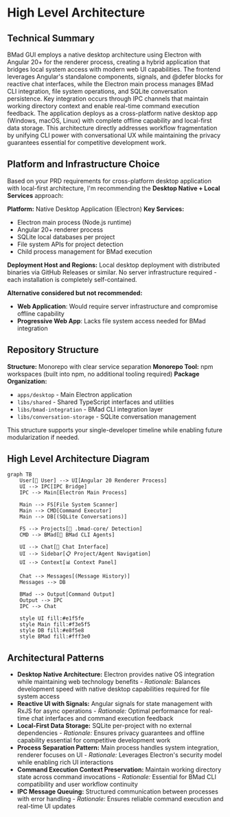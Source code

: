 # High Level Architecture

## Technical Summary

BMad GUI employs a native desktop architecture using Electron with Angular 20+ for the renderer process, creating a hybrid application that bridges local system access with modern web UI capabilities. The frontend leverages Angular's standalone components, signals, and @defer blocks for reactive chat interfaces, while the Electron main process manages BMad CLI integration, file system operations, and SQLite conversation persistence. Key integration occurs through IPC channels that maintain working directory context and enable real-time command execution feedback. The application deploys as a cross-platform native desktop app (Windows, macOS, Linux) with complete offline capability and local-first data storage. This architecture directly addresses workflow fragmentation by unifying CLI power with conversational UX while maintaining the privacy guarantees essential for competitive development work.

## Platform and Infrastructure Choice

Based on your PRD requirements for cross-platform desktop application with local-first architecture, I'm recommending the **Desktop Native + Local Services** approach:

**Platform:** Native Desktop Application (Electron)
**Key Services:**
- Electron main process (Node.js runtime)
- Angular 20+ renderer process
- SQLite local databases per project
- File system APIs for project detection
- Child process management for BMad execution

**Deployment Host and Regions:** Local desktop deployment with distributed binaries via GitHub Releases or similar. No server infrastructure required - each installation is completely self-contained.

**Alternative considered but not recommended:**
- **Web Application**: Would require server infrastructure and compromise offline capability
- **Progressive Web App**: Lacks file system access needed for BMad integration

## Repository Structure

**Structure:** Monorepo with clear service separation
**Monorepo Tool:** npm workspaces (built into npm, no additional tooling required)
**Package Organization:**
- `apps/desktop` - Main Electron application
- `libs/shared` - Shared TypeScript interfaces and utilities
- `libs/bmad-integration` - BMad CLI integration layer
- `libs/conversation-storage` - SQLite conversation management

This structure supports your single-developer timeline while enabling future modularization if needed.

## High Level Architecture Diagram

```mermaid
graph TB
    User[👤 User] --> UI[Angular 20 Renderer Process]
    UI --> IPC[IPC Bridge]
    IPC --> Main[Electron Main Process]

    Main --> FS[File System Scanner]
    Main --> CMD[Command Executor]
    Main --> DB[(SQLite Conversations)]

    FS --> Projects[📁 .bmad-core/ Detection]
    CMD --> BMad[🤖 BMad CLI Agents]

    UI --> Chat[💬 Chat Interface]
    UI --> Sidebar[📋 Project/Agent Navigation]
    UI --> Context[📊 Context Panel]

    Chat --> Messages[(Message History)]
    Messages --> DB

    BMad --> Output[Command Output]
    Output --> IPC
    IPC --> Chat

    style UI fill:#e1f5fe
    style Main fill:#f3e5f5
    style DB fill:#e8f5e8
    style BMad fill:#fff3e0
```

## Architectural Patterns

- **Desktop Native Architecture:** Electron provides native OS integration while maintaining web technology benefits - _Rationale:_ Balances development speed with native desktop capabilities required for file system access
- **Reactive UI with Signals:** Angular signals for state management with RxJS for async operations - _Rationale:_ Optimal performance for real-time chat interfaces and command execution feedback
- **Local-First Data Storage:** SQLite per-project with no external dependencies - _Rationale:_ Ensures privacy guarantees and offline capability essential for competitive development work
- **Process Separation Pattern:** Main process handles system integration, renderer focuses on UI - _Rationale:_ Leverages Electron's security model while enabling rich UI interactions
- **Command Execution Context Preservation:** Maintain working directory state across command invocations - _Rationale:_ Essential for BMad CLI compatibility and user workflow continuity
- **IPC Message Queuing:** Structured communication between processes with error handling - _Rationale:_ Ensures reliable command execution and real-time UI updates
